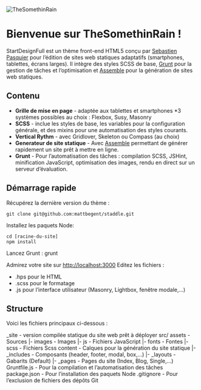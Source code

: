 ![TheSomethinRain](http://thesomethinrain.work/assets/images/logo.svg)

# Bienvenue sur TheSomethinRain !

StartDesignFull est un thème front-end HTML5 conçu par [Sebastien Pasquier](http://thesomethinrain.work) pour l’édition de sites web statiques adaptatifs (smartphones, tablettes, écrans larges). Il intègre des styles SCSS de base, [Grunt](http://gruntjs.com/) pour la gestion de tâches et l’optimisation et [Assemble](https://github.com/assemble/assemble) pour la génération de sites web statiques.

## Contenu

- **Grille de mise en page** - adaptée aux tablettes et smartphones
  \*3 systèmes possibles au choix : Flexbox, Susy, Masonry
- **SCSS** - inclue les styles de base, les variables pour la configuration générale, et des mixins pour une automatisation des styles courants.
- **Vertical Rythm** - avec Gridlover, Skeleton ou Compass (au choix)
- **Generateur de site statique** - Avec [Assemble](https://github.com/assemble/assemble) permettant de générer rapidement un site prêt à mettre en ligne.
- **Grunt** - Pour l’automatisation des tâches : compilation SCSS, JSHint, minification JavaScript, optimisation des images, rendu en direct sur un serveur d’évaluation.

## Démarrage rapide

Récupérez la dernière version du thème :

    git clone git@github.com:mattbegent/staddle.git

Installez les paquets Node:

    cd [racine-du-site]
    npm install

Lancez Grunt :
grunt

Admirez votre site sur [http://localhost:3000](http://localhost:8080/)
Editez les fichiers :

- .hps pour le HTML
- .scss pour le formatage
- .js pour l’interface utilisateur (Masonry, Lightbox, fenêtre modale,…)

## Structure

Voici les fichiers principaux ci-dessous :

\_site - version compilée statique du site web prêt à déployer
src/
assets - Sources
|- images - Images
|- js - Fichiers JavaScript
|- fonts - Fontes
|- scss - Fichiers Scss
content - Calques pour la génération du site statique
|- \_includes - Composants (header, footer, modal, box,…)
|- \_layouts - Gabarits (Default)
|- \_pages - Pages du site (Index, Blog, Single,…)
Gruntfile.js - Pour la compilation et l’automatisation des tâches
package.json - Pour l’installation des paquets Node
.gitignore - Pour l’exclusion de fichiers des dépôts Git
